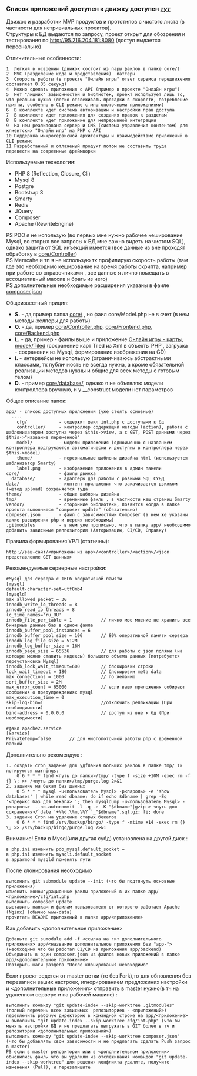 ### Список приложений доступен к движку доступен ***[тут](https://github.com/webrobot1?tab=repositories&q=app-&type=&language=&sort=)***

Движок и разработки MVP продуктов и прототипов с чистого листа (в частности для нетривиальных проектов).    
Структуры к БД выдаются по запросу, проект открыт для обозрения и тестирования по http://95.216.204.181:8080 (доступ выдается персонально)    
   
Отличительные особенности:

	1  Легкий в освоении (движок состоит из пары фаилов в папке core/)
	2  MVC (разделение кода и представления)  паттерн
	3  Скорость работы (в проекте "Онлайн игры" ответ сервиса передвижения составляет 0.05 секунд)
	4  Можно сделать приложения с API (пример в проекте "Онлайн игры")	
	5  Нет "лишних" зависимостей и библиотек, проект использует лишь то, что реально нужно (легко отслеживать просадки в скорости, потребление памяти, особенно в CLI режиме с многопоточными приложениями)
	6  В комплекте идет система авторизации и настройки прав доступа
	7  В комплекте идет приложения для создания правок к разделам
	8  В комплекте идет приложение для непрерывной интеграции
	9  На нем реализована сервер и CMS (система управления контентом) для клиентских "Онлайн игр" на PHP с API
	10 Поддержка микросервисной архитектуры и взаимодействие приложений в CLI режиме
	11 Разработанный и отлаженый продукт потом не составить труда перевести на совреенные фреймворки

Используемые технологии:

+ PHP 8 (Reflection, Closure, Cli)
+ Mysql 8 
+ Postgre
+ Bootstrap 3
+ Smarty
+ Redis
+ JQuery
+ Composer
+ Apache (RewriteEngine)

PS PDO я не использую (во первых мне нужно рабочее кеширование Mysql, во вторых все запросы к БД мне важно видеть на чистом SQL), однако защита от SQL инъекций имеется (все данные из вне проходят обработку в [core/Controller](core/Controller))    
PS Memcahe и тп я не использую тк профилирую скорость работы (там где это необходимо кеширование на время работы скрипта, например при работе со справочниками , все данные я лично помещать в ассоциативный массив и брать из него)    
PS дополнительные необходимые расширения указаны в фаиле [composer.json](composer.json)    

Общеизвестный прицип:

+ **S.** - да,пример папка [core/](core/) , но фаил core/Model.php не в счет (в нем методы-хелперы для работы)
+ **O.** - да, пример [core/Controller.php](core/Controller.php), [core/Frontend.php](core/Frontend.php), [core/Backend.php](core/Backend.php)
+ **L.** - да, пример - фаилы выше и приложение [Онлайн игры - карты, modek/Tiled](https://github.com/webrobot1/app-map/tree/master/model/Tiled) (сохранение карт Tiled из Xml в объекты PHP , загрузка - сохранения из Mysql, формирование изображения на GD)
+ **I.** - интервейсы не использую (ограничиваюсь абстрактными классами, тк публичность не всегда нужна, а кроме обязательной реализации методов нужны и общие для всех методы с готовым телом)
+ **D.** - пример [core/database/](core/database/), однако я не объявляю модели контроллера вручную, и у __construct модели нет параметров

Общее описание папок:

	app/ - список доступных приложений (уже стоять основные)
	  ....
		cfg/			- содержит фаил int.php с доступами к бд
		controller/		- контроллер содержащий методы (action), работа с шаблонизатором доступна через $this->view, а с GET, POST данными через $this->"название переменной"
		model/			- модели приложения (одноименно с названием контроллера подгружаются автоматически и доступны в контроллера через $this->model)
		theme/			- персональные шаблоны дизайна html (используется шаблнизатор Smarty)
		label.png		- изображение приложения в админ панели
	core/ 				- фаилы движка
	  database/			- адаптеры для работы с разными SQL СУБД
	data/ 				- контент приложения что закачивается движком (метод upload) сохраняется туда
	theme/ 				- общие шаблоны дизайна
	tmp/ 				- временные фаилы , в частности кеш страниц Smarty
	vendor/ 			- сторонние библиотеки, появится когда в папке проекта выполнится "composer update" (обязательно)
	composer.json		- фаил с зависимостями Composer (в нем же указаны какие расширения php и версия необходимы)
	.gitmodules			- в нем уже прописано, что в папку app/ необходимо добавить зависимые реппозитории (Авторизацию, CI/CD, Справку)
	
Правила формирования УРЛ (статичны):

	http://ваш-сайт/<приложени из app>/<controller>/<action>/<json представление GET данных>	
	
Рекомендуемые серверные настройки: 

	#Mysql для сервера с 16Гб оперативной памяти
	[mysql]
	default-character-set=utf8mb4
	[mysqld]
	max_allowed_packet = 3G
	innodb_write_io_threads = 8
	innodb_read_io_threads = 8
	lc_time_names='ru_RU'
	innodb_file_per_table = 1			// лично мое мнение не хранить все бинарные данные баз в одном фаиле
	innodb_buffer_pool_instances = 6
	innodb_buffer_pool_size = 10G		// 80% оперативной памяти сервера
	innodb_log_file_size = 512M
	innodb_log_buffer_size = 16M
	innodb_page_size = 65536			// для работы с json полями (на котоыре можно ставить индексы) большого объема данных (потребуется переустановка Mysql)
	innodb_lock_wait_timeout=600		// блокировки строки
	lock_wait_timeout = 180				// блокировки meta data
	max_connections = 1000				// по желанию
	sort_buffer_size = 2M
	max_error_count = 65000				// если ваши приложения собирают сообщения о предупреждениях mysql
	max_execution_time = 0				
	skip-log-bin=1						//отключить репликации (При необходимости) 
	bind-address = 0.0.0.0				// доступ из вне к бд (При необходимости)

	#фаил apache2.service
	[Service]
	PrivateTemp=false		// для многопоточной работы php с временной папкой

Дополнительно рекомендую :

	1. создать cron задание для удfлания больших фаилов в папке tmp/ тк логируются warnings:
		0 6 * * * find <путь до папки>/tmp/ -type f -size +10M -exec rm -f {} \; >> /<путь до папки>/tmp/purge.log 2>&1
	2. задание на бекап баз данных 
		0 5 * * * mysql -u<пользователь Mysql> -p<пароль> -e 'show databases' | while read dbname; do if echo $dbname | grep -Eq '<префикс баз для бекапа>_'; then mysqldump -u<пользователь Mysql> -p<пароль>  --no-autocommit -l -q -e -K "$dbname"|gzip > <путь для сохранения>/`date '+\%d.\%m.\%Y'`_"$dbname".sql.gz; fi; done
	3. задание Cron на удаление старых бекапов
		0 6 * * * find /srv/backup/bingo/ -type f -mtime +14 -exec rm {} \; >> /srv/backup/bingo/purge.log 2>&1


Внимание! Если в Mysql(или другая субд) установлена на другой диск :

	в php.ini изменить pdo_mysql.default_socket = 
	в php.ini изменить mysqli.default_socket
	в apparmord mysqld поменять пути

После клонирования необходимо

	выполнить git submodule update --init (что бы подтянуть основные приложения)	
	изменить конфигурационные фаилы приложений в их папке app/ <приложение>/cfg/int.php
	выполнить composer update
	выставить папкам и фаилам пользователя от которого работает Apache (Nginx) (обычно www-data)
	прочитать README приложений в папке app/<приложение>

Как добавить <дополнительное приложение> 

	Добавьте git sumodule add -f <ссылка на гит дополнительного приложения> app/<название дополнительное приложения без "app-"> (необходимо что бы работал CI/CD из приложения app/backend)
	Объединить в один composer.json из фаилов новых приложений в папке app/<дополнительное приложение>
	Повторить шаги раздела "После клонирования необходимо"
	
Если проект ведется от master ветки (те без Fork),то для обновления без перезаписи ваших настроек, игнорированием предложиних настройки и <дополнительные приложения> отправить в master нужно(в тч на удаленном сервере и на рабочей машине) :

	выполнить команду "git update-index --skip-worktree .gitmodules" (полный перечень всех зависимых  репозиториев - <приложений>)
	переключить рабочую директорию в командной строке на app/<приложение> и выполнить "git update-index --skip-worktree cfg/int.php" (что бы менять настройки БД и не предлагать выгружать в GIT более в тч и репозитории <дополнительных приложений>)	
	выполнить команду "git update-index --skip-worktree composer.json" (что бы добавлять свои зависимости и не предлагать сделать Push запрос в master)	
	PS если в master репозитории или в <дополнительном приложении> обновились фаилы что вы удалили из отслеживания командой "git update-index --skip-worktree" для решения конфликта удалите, получите изменения (Pull), и перезапишите	